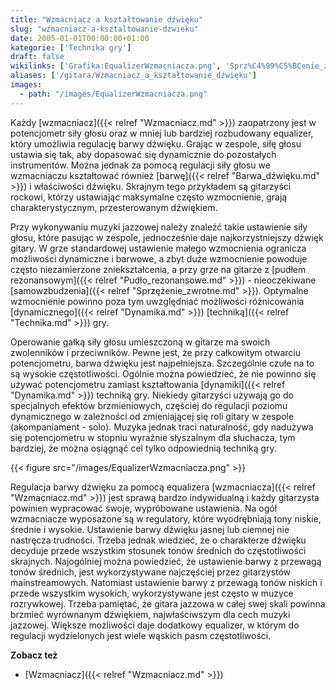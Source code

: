 ```yaml
---
title: "Wzmacniacz a kształtowanie dźwięku"
slug: "wzmacniacz-a-ksztaltowanie-dzwieku"
date: 2005-01-01T00:00:00+01:00
kategorie: ['Technika gry']
draft: false
wikilinks: ['Grafika:EqualizerWzmacniacza.png', 'Sprz%C4%99%C5%BCenie_zwrotne', 'Wzmacniacz', 'barwa_d%C5%BAwi%C4%99ku', 'dynamika', 'dynamika', 'equalizer', 'mainstream', 'pasmo_cz%C4%99stotliwo%C5%9Bci', 'pud%C5%82o_rezonansowe', 'technika', 'wzmacniacz', 'wzmacniacz']
aliases: ['/gitara/Wzmacniacz_a_kształtowanie_dźwięku']
images:
  - path: "/images/EqualizerWzmacniacza.png"
---
```

Każdy [wzmacniacz]({{< relref "Wzmacniacz.md" >}}) zaopatrzony jest w
potencjometr siły głosu oraz w mniej lub bardziej rozbudowany equalizer,
który umożliwia regulację barwy dźwięku. Grając w zespole, siłę głosu
ustawia się tak, aby dopasować się dynamicznie do pozostałych
instrumentów. Można jednak za pomocą regulacji siły głosu we
wzmacniaczu kształtować również [barwę]({{< relref "Barwa_dźwięku.md" >}}) i
właściwości dźwięku. Skrajnym tego przykładem są gitarzyści rockowi,
którzy ustawiając maksymalne często wzmocnienie, grają
charakterystycznym, przesterowanym dźwiękiem.

Przy wykonywaniu muzyki jazzowej należy znaleźć takie ustawienie siły
głosu, które pasując w zespole, jednocześnie daje najkorzystniejszy
dźwięk gitary. W grze standardowej ustawienie małego wzmocnienia
ogranicza możliwości dynamiczne i barwowe, a zbyt duże wzmocnienie
powoduje często niezamierzone zniekształcenia, a przy grze na gitarze z
[pudłem rezonansowym]({{< relref "Pudło_rezonansowe.md" >}}) - nieoczekiwane
[samowzbudzenia]({{< relref "Sprzężenie_zwrotne.md" >}}). Optymalne wzmocnienie
powinno poza tym uwzględniać możliwości różnicowania
[dynamicznego]({{< relref "Dynamika.md" >}}) [techniką]({{< relref "Technika.md" >}}) gry.

Operowanie gałką siły głosu umieszczoną w gitarze ma swoich zwolenników
i przeciwników. Pewne jest, że przy całkowitym otwarciu potencjometru,
barwa dźwięku jest najpełniejsza. Szczególnie czułe na to są wysokie
częstotliwości. Ogólnie można powiedzieć, że nie powinno się używać
potencjometru zamiast kształtowania [dynamiki]({{< relref "Dynamika.md" >}})
techniką gry. Niekiedy gitarzyści używają go do specjalnych efektów
brzmieniowych, częściej do regulacji poziomu dynamicznego w zależności
od zmieniającej się roli gitary w zespole (akompaniament - solo). Muzyka
jednak traci naturalność, gdy nadużywa się potencjometru w stopniu
wyraźnie słyszalnym dla słuchacza, tym bardziej, że można osiągnąć cel
tylko odpowiednią techniką gry.

{{< figure src="/images/EqualizerWzmacniacza.png" >}}

Regulacja barwy dźwięku za pomocą equalizera<!-- link nie odnosił się do niczego: 'Wzmacniacz a kształtowanie dźwięku' (PosixPath('Wzmacniacz_a_kształtowanie_dźwięku.md')) links to 'equalizer' (PosixPath('/invalid/path')) and that does not exist -->
[wzmacniacza]({{< relref "Wzmacniacz.md" >}}) jest sprawą bardzo indywidualną i
każdy gitarzysta powinien wypracować swoje, wypróbowane ustawienia. Na
ogół wzmacniacze wyposażone są w regulatory, które wyodrębniają tony
niskie, średnie i wysokie. Ustawienie barwy dźwięku jasnej lub ciemnej
nie nastręcza trudności. Trzeba jednak wiedzieć, że o charakterze
dźwięku decyduje przede wszystkim stosunek tonów średnich do
częstotliwości skrajnych. Najogólniej można powiedzieć, że ustawienie
barwy z przewagą tonów średnich, jest wykorzystywane najczęściej przez
gitarzystów mainstreamowych<!-- link nie odnosił się do niczego: 'Wzmacniacz a kształtowanie dźwięku' (PosixPath('Wzmacniacz_a_kształtowanie_dźwięku.md')) links to 'mainstream' (PosixPath('/invalid/path')) and that does not exist -->. Natomiast
ustawienie barwy z przewagą tonów niskich i przede wszystkim wysokich,
wykorzystywane jest często w muzyce rozrywkowej. Trzeba pamiętać, że
gitara jazzowa w całej swej skali powinna brzmieć wyrównanym dźwiękiem,
najwłaściwszym dla cech muzyki jazzowej. Większe możliwości daje
dodatkowy equalizer, w którym do regulacji wydzielonych jest wiele
wąskich pasm częstotliwości<!-- link nie odnosił się do niczego: 'Wzmacniacz a kształtowanie dźwięku' (PosixPath('Wzmacniacz_a_kształtowanie_dźwięku.md')) links to 'pasmo_częstotliwości' (PosixPath('/invalid/path')) and that does not exist -->.

**Zobacz też**

  - [Wzmacniacz]({{< relref "Wzmacniacz.md" >}})

